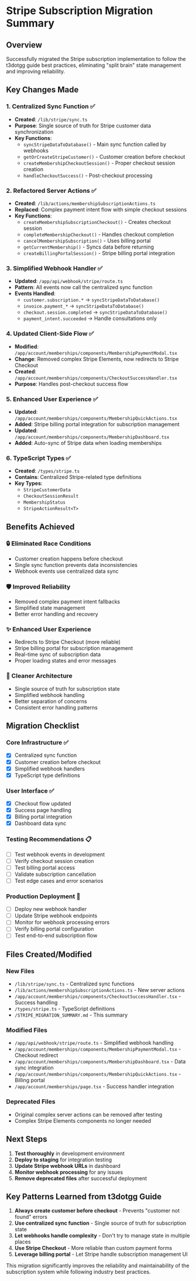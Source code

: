# Stripe Subscription Migration Summary

## Overview
Successfully migrated the Stripe subscription implementation to follow the t3dotgg guide best practices, eliminating "split brain" state management and improving reliability.

## Key Changes Made

### 1. Centralized Sync Function ✅
- **Created**: `/lib/stripe/sync.ts`
- **Purpose**: Single source of truth for Stripe customer data synchronization
- **Key Functions**:
  - `syncStripeDataToDatabase()` - Main sync function called by webhooks
  - `getOrCreateStripeCustomer()` - Customer creation before checkout
  - `createMembershipCheckoutSession()` - Proper checkout session creation
  - `handleCheckoutSuccess()` - Post-checkout processing

### 2. Refactored Server Actions ✅
- **Created**: `/lib/actions/membershipSubscriptionActions.ts`
- **Replaced**: Complex payment intent flow with simple checkout sessions
- **Key Functions**:
  - `createMembershipSubscriptionCheckout()` - Creates checkout session
  - `completeMembershipCheckout()` - Handles checkout completion
  - `cancelMembershipSubscription()` - Uses billing portal
  - `getCurrentMembership()` - Syncs data before returning
  - `createBillingPortalSession()` - Stripe billing portal integration

### 3. Simplified Webhook Handler ✅
- **Updated**: `/app/api/webhook/stripe/route.ts`
- **Pattern**: All events now call the centralized sync function
- **Events Handled**:
  - `customer.subscription.*` → `syncStripeDataToDatabase()`
  - `invoice.payment_*` → `syncStripeDataToDatabase()`
  - `checkout.session.completed` → `syncStripeDataToDatabase()`
  - `payment_intent.succeeded` → Handle consultations only

### 4. Updated Client-Side Flow ✅
- **Modified**: `/app/account/memberships/components/MembershipPaymentModal.tsx`
- **Change**: Removed complex Stripe Elements, now redirects to Stripe Checkout
- **Created**: `/app/account/memberships/components/CheckoutSuccessHandler.tsx`
- **Purpose**: Handles post-checkout success flow

### 5. Enhanced User Experience ✅
- **Updated**: `/app/account/memberships/components/MembershipQuickActions.tsx`
- **Added**: Stripe billing portal integration for subscription management
- **Updated**: `/app/account/memberships/components/MembershipDashboard.tsx`
- **Added**: Auto-sync of Stripe data when loading memberships

### 6. TypeScript Types ✅
- **Created**: `/types/stripe.ts`
- **Contains**: Centralized Stripe-related type definitions
- **Key Types**:
  - `StripeCustomerData`
  - `CheckoutSessionResult`
  - `MembershipStatus`
  - `StripeActionResult<T>`

## Benefits Achieved

### 🔒 Eliminated Race Conditions
- Customer creation happens before checkout
- Single sync function prevents data inconsistencies
- Webhook events use centralized data sync

### 🛡️ Improved Reliability
- Removed complex payment intent fallbacks
- Simplified state management
- Better error handling and recovery

### ✨ Enhanced User Experience
- Redirects to Stripe Checkout (more reliable)
- Stripe billing portal for subscription management
- Real-time sync of subscription data
- Proper loading states and error messages

### 🧹 Cleaner Architecture
- Single source of truth for subscription state
- Simplified webhook handling
- Better separation of concerns
- Consistent error handling patterns

## Migration Checklist

### Core Infrastructure ✅
- [x] Centralized sync function
- [x] Customer creation before checkout
- [x] Simplified webhook handlers
- [x] TypeScript type definitions

### User Interface ✅
- [x] Checkout flow updated
- [x] Success page handling
- [x] Billing portal integration
- [x] Dashboard data sync

### Testing Recommendations 📋
- [ ] Test webhook events in development
- [ ] Verify checkout session creation
- [ ] Test billing portal access
- [ ] Validate subscription cancellation
- [ ] Test edge cases and error scenarios

### Production Deployment 🚀
- [ ] Deploy new webhook handler
- [ ] Update Stripe webhook endpoints
- [ ] Monitor for webhook processing errors
- [ ] Verify billing portal configuration
- [ ] Test end-to-end subscription flow

## Files Created/Modified

### New Files
- `/lib/stripe/sync.ts` - Centralized sync functions
- `/lib/actions/membershipSubscriptionActions.ts` - New server actions
- `/app/account/memberships/components/CheckoutSuccessHandler.tsx` - Success handling
- `/types/stripe.ts` - TypeScript definitions
- `/STRIPE_MIGRATION_SUMMARY.md` - This summary

### Modified Files
- `/app/api/webhook/stripe/route.ts` - Simplified webhook handling
- `/app/account/memberships/components/MembershipPaymentModal.tsx` - Checkout redirect
- `/app/account/memberships/components/MembershipDashboard.tsx` - Data sync integration
- `/app/account/memberships/components/MembershipQuickActions.tsx` - Billing portal
- `/app/account/memberships/page.tsx` - Success handler integration

### Deprecated Files
- Original complex server actions can be removed after testing
- Complex Stripe Elements components no longer needed

## Next Steps

1. **Test thoroughly** in development environment
2. **Deploy to staging** for integration testing
3. **Update Stripe webhook URLs** in dashboard
4. **Monitor webhook processing** for any issues
5. **Remove deprecated files** after successful deployment

## Key Patterns Learned from t3dotgg Guide

1. **Always create customer before checkout** - Prevents "customer not found" errors
2. **Use centralized sync function** - Single source of truth for subscription state
3. **Let webhooks handle complexity** - Don't try to manage state in multiple places
4. **Use Stripe Checkout** - More reliable than custom payment forms
5. **Leverage billing portal** - Let Stripe handle subscription management UI

This migration significantly improves the reliability and maintainability of the subscription system while following industry best practices.